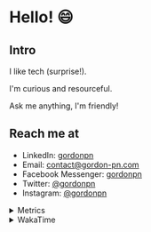 # Hello! 😄

## Intro

I like tech (surprise!).

I'm curious and resourceful.

Ask me anything, I'm friendly!

## Reach me at

- LinkedIn: [gordonpn](https://www.linkedin.com/in/gordonpn/)
- Email: [contact@gordon-pn.com](mailto:contact@gordon-pn.com)
- Facebook Messenger: [gordonpn](https://www.messenger.com/t/Gordonpn)
- Twitter: [@gordonpn](https://twitter.com/Gordonpn)
- Instagram: [@gordonpn](https://www.instagram.com/gordonpn/)

<details>
  <summary>Metrics</summary>

  <img align="center" src="https://github.com/gordonpn/gordonpn/blob/master/github-metrics.svg" alt="GitHub Metrics">

</details>

<details>
  <summary>WakaTime</summary>

  <!--START_SECTION:waka-->
📊 **This Week I Spent My Time On** 

```text
💬 Programming Languages: 
TypeScript               5 hrs 5 mins        ████████████████░░░░░░░░░   63.11 % 
Java                     59 mins             ███░░░░░░░░░░░░░░░░░░░░░░   12.35 % 
JSON                     30 mins             ██░░░░░░░░░░░░░░░░░░░░░░░   06.37 % 
Text                     26 mins             █░░░░░░░░░░░░░░░░░░░░░░░░   05.46 % 
Brazil Dependency Config 19 mins             █░░░░░░░░░░░░░░░░░░░░░░░░   04.11 % 

🔥 Editors: 
Intellijidea             7 hrs 40 mins       ████████████████████████░   95.07 % 
VS Code                  23 mins             █░░░░░░░░░░░░░░░░░░░░░░░░   04.93 % 
```


 Last Updated on 25/05/2024 16:20:11 UTC
<!--END_SECTION:waka-->
</details>
